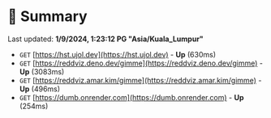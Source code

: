 # 📖 Summary
Last updated: **1/9/2024, 1:23:12 PG "Asia/Kuala_Lumpur"**

- `GET` [https://hst.ujol.dev](https://hst.ujol.dev) - **Up** (630ms)
- `GET` [https://reddviz.deno.dev/gimme](https://reddviz.deno.dev/gimme) - **Up** (3083ms)
- `GET` [https://reddviz.amar.kim/gimme](https://reddviz.amar.kim/gimme) - **Up** (496ms)
- `GET` [https://dumb.onrender.com](https://dumb.onrender.com) - **Up** (254ms)
